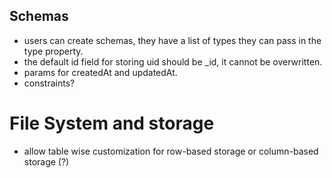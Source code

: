## Schemas

- users can create schemas, they have a list of types they can pass in the type property.
- the default id field for storing uid should be \_id, it cannot be overwritten.
- params for createdAt and updatedAt.
- constraints?

# File System and storage

- allow table wise customization for row-based storage or column-based storage (?)
